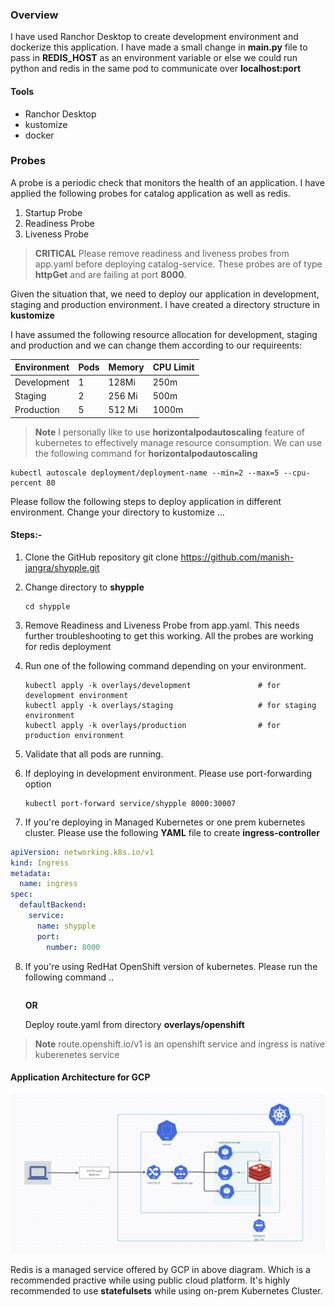 ### Overview
I have used Ranchor Desktop to create development environment and dockerize this application. I have made a small change in **main.py** file to pass in **REDIS_HOST** as an environment variable or else we could run python and redis in the same pod to communicate over **localhost:port**

#### Tools
- Ranchor Desktop
- kustomize
- docker

### Probes
A probe is a periodic check that monitors the health of an application. I have applied the following probes for catalog application as well as redis.

1. Startup Probe
2. Readiness Probe
3. Liveness Probe

>**CRITICAL**
Please remove readiness and liveness probes from app.yaml before deploying catalog-service. These probes are of type **httpGet** and are failing at port **8000**.

Given the situation that, we need to deploy our application in development, staging and production environment. I have created a directory structure in **kustomize**

I have assumed the following resource allocation for development, staging and production and we can change them according to our requireents:

| Environment    |  Pods  |  Memory   |  CPU Limit  |
| ---------------| -------|-----------|-------------|
| Development    |    1   |   128Mi   |   250m      |
| Staging        |    2   |   256 Mi  |   500m      |                                                                       
| Production     |    5   |   512 Mi  |   1000m     |    

>**Note**
I personally like to use **horizontalpodautoscaling** feature of kubernetes to effectively manage resource consumption. We can use the following command for **horizontalpodautoscaling**

    kubectl autoscale deployment/deployment-name --min=2 --max=5 --cpu-percent 80

Please follow the following steps to deploy application in different environment. Change your directory to kustomize ...

#### Steps:-
1. Clone the GitHub repository 
    git clone https://github.com/manish-jangra/shypple.git
    
2. Change directory to **shypple**
    ```
    cd shypple
    ```

3. Remove Readiness and Liveness Probe from app.yaml. This needs further troubleshooting to get this working. All the probes are working for redis deployment

4. Run one of the following command depending on your environment.
    ```
    kubectl apply -k overlays/development               # for development environment
    kubectl apply -k overlays/staging                   # for staging environment
    kubectl apply -k overlays/production                # for production environment
    ```
5. Validate that all pods are running.

6. If deploying in development environment. Please use port-forwarding option
    ```
    kubectl port-forward service/shypple 8000:30007
    ```
7. If you're deploying in Managed Kubernetes or one prem kubernetes cluster. Please use the following **YAML** file to create **ingress-controller**
```YAML
apiVersion: networking.k8s.io/v1
kind: Ingress
metadata:
  name: ingress
spec:
  defaultBackend:
    service:
      name: shypple
      port:
        number: 8000
```
8. If you're using RedHat OpenShift version of kubernetes. Please run the following command ..
    ```oc expose svc/shypple
    ```

    **OR**
    
    Deploy route.yaml from directory **overlays/openshift**

>**Note** route.openshift.io/v1 is an openshift service and ingress is native kuberenetes service

#### Application Architecture for GCP
![Application Architecture in GCP](app.png)

Redis is a managed service offered by GCP in above diagram. Which is a recommended practive while using public cloud platform. It's highly recommended to use **statefulsets** while using on-prem Kubernetes Cluster.  
